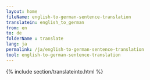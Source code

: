 ```yaml
---
layout: home
fileName: english-to-german-sentence-translation
translatein: english_to_german
from: en
to: de
folderName : translate
lang: ja
permalink: /ja/english-to-german-sentence-translation
tool: english-to-german-sentence-translation
---
```

{% include section/translateinto.html %}